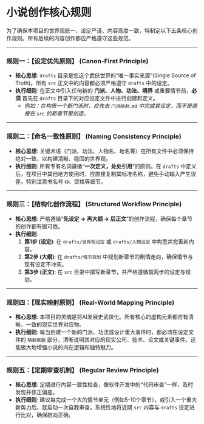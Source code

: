 # 小说创作核心规则

为了确保本项目的世界观统一、设定严谨、内容高度一致，特制定以下五条核心创作规则。所有后续的内容创作都应严格遵守这些规范。

---

### **规则一：【设定优先原则】 (Canon-First Principle)**

*   **核心思想**: `drafts` 目录是您这个武侠世界的“唯一事实来源”(Single Source of Truth)。所有 `src` 正文中的内容都必须严格遵守 `drafts` 中的设定。
*   **执行细则**: 在正文中引入任何新的 **门派、人物、功法、境界** 或重要情节前，**必须** 首先在 `drafts` 目录下的对应设定文件中进行创建和定义。
    *   *例如：在构思一个新门派时，应先去 `门派映射.md` 中完成其设定，而不是直接在 `src` 的新章节里创造。*

---

### **规则二：【命名一致性原则】 (Naming Consistency Principle)**

*   **核心思想**: 关键术语（门派、功法、人物名、地名等）在所有文件中必须保持绝对一致，以构建清晰、稳固的世界观。
*   **执行细则**: 所有专有名词遵循“**一次定义，处处引用**”的原则。在 `drafts` 中定义后，在项目中其他地方使用时，应直接复制其标准名称，避免手动输入产生误差。特别注意书名号 `《》`、空格等细节。

---

### **规则三：【结构化创作流程】 (Structured Workflow Principle)**

*   **核心思想**: 严格遵循“**先设定 -> 再大纲 -> 后正文**”的创作流程，确保每个章节的创作都有据可依。
*   **执行细则**:
    1.  **第1步 (设定)**: 在 `drafts/世界观设定` 或 `drafts/人物设定` 中构思并完善新内容。
    2.  **第2步 (大纲)**: 在 `drafts/情节规划` 中规划新章节的剧情走向，确保情节与现有设定不冲突。
    3.  **第3步 (正文)**: 在 `src` 目录中撰写新章节，并严格遵循前两步的设定与规划。

---

### **规则四：【现实映射原则】 (Real-World Mapping Principle)**

*   **核心思想**: 本项目的灵魂是将AI发展史武侠化。所有核心的虚构元素都应有清晰、一致的现实世界对应物。
*   **执行细则**: 每当创建一个新的门派、功法或设计重大事件时，都必须在设定文件的 `映射依据` 部分，清晰说明其对应的现实公司、技术、论文或关键事件。这能极大地增强小说的内在逻辑和独特魅力。

---

### **规则五：【定期审查机制】 (Regular Review Principle)**

*   **核心思想**: 定期进行内容一致性检查，像软件开发中的“代码审查”一样，及时发现并修正偏差。
*   **执行细则**: 建议每完成一个大的情节单元（例如5-10个章节），或引入一个重大新势力后，就启动一次自我审查，系统性地将近期 `src` 内容与 `drafts` 设定进行比对，确保航向正确。
